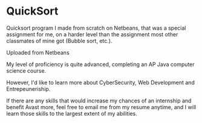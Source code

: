 # QuickSort
Quicksort program I made from scratch on Netbeans, that was a special assignment for me, 
on a harder level than the assignment most other classmates of mine got (Bubble sort, etc.). 

Uploaded from Netbeans

My level of proficiency is quite advanced, completing an AP Java computer science course. 

However, I'd like to learn more about CyberSecurity, Web Development and Entrepeuneriship.

If there are any skills that would increase my chances of an internship and benefit Avast more, feel free to email me
from my resume anytime, and I will learn those skills to the largest extent of my abilities. 
